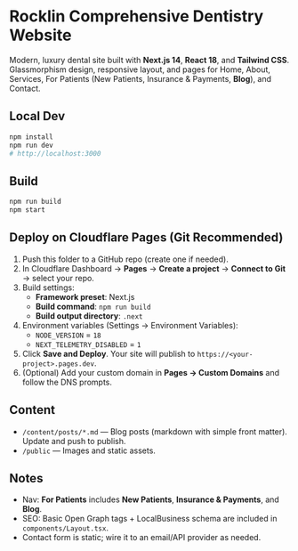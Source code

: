 
# Rocklin Comprehensive Dentistry Website

Modern, luxury dental site built with **Next.js 14**, **React 18**, and **Tailwind CSS**. Glassmorphism design, responsive layout, and pages for Home, About, Services, For Patients (New Patients, Insurance & Payments, **Blog**), and Contact.

## Local Dev
```bash
npm install
npm run dev
# http://localhost:3000
```

## Build
```bash
npm run build
npm start
```

## Deploy on Cloudflare Pages (Git Recommended)
1. Push this folder to a GitHub repo (create one if needed).
2. In Cloudflare Dashboard → **Pages** → **Create a project** → **Connect to Git** → select your repo.
3. Build settings:
   - **Framework preset**: Next.js
   - **Build command**: `npm run build`
   - **Build output directory**: `.next`
4. Environment variables (Settings → Environment Variables):
   - `NODE_VERSION` = `18`
   - `NEXT_TELEMETRY_DISABLED` = `1`
5. Click **Save and Deploy**. Your site will publish to `https://<your-project>.pages.dev`.
6. (Optional) Add your custom domain in **Pages → Custom Domains** and follow the DNS prompts.

## Content
- `/content/posts/*.md` — Blog posts (markdown with simple front matter). Update and push to publish.
- `/public` — Images and static assets.

## Notes
- Nav: **For Patients** includes **New Patients**, **Insurance & Payments**, and **Blog**.
- SEO: Basic Open Graph tags + LocalBusiness schema are included in `components/Layout.tsx`.
- Contact form is static; wire it to an email/API provider as needed.
